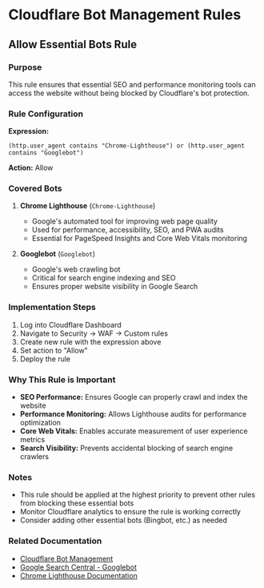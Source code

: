 # Cloudflare Bot Management Rules

## Allow Essential Bots Rule

### Purpose

This rule ensures that essential SEO and performance monitoring tools can access the website without being blocked by Cloudflare's bot protection.

### Rule Configuration

**Expression:**

```text
(http.user_agent contains "Chrome-Lighthouse") or (http.user_agent contains "Googlebot")
```

**Action:** Allow

### Covered Bots

1. **Chrome Lighthouse** (`Chrome-Lighthouse`)
   - Google's automated tool for improving web page quality
   - Used for performance, accessibility, SEO, and PWA audits
   - Essential for PageSpeed Insights and Core Web Vitals monitoring

2. **Googlebot** (`Googlebot`)
   - Google's web crawling bot
   - Critical for search engine indexing and SEO
   - Ensures proper website visibility in Google Search

### Implementation Steps

1. Log into Cloudflare Dashboard
2. Navigate to Security → WAF → Custom rules
3. Create new rule with the expression above
4. Set action to "Allow"
5. Deploy the rule

### Why This Rule is Important

- **SEO Performance:** Ensures Google can properly crawl and index the website
- **Performance Monitoring:** Allows Lighthouse audits for performance optimization
- **Core Web Vitals:** Enables accurate measurement of user experience metrics
- **Search Visibility:** Prevents accidental blocking of search engine crawlers

### Notes

- This rule should be applied at the highest priority to prevent other rules from blocking these essential bots
- Monitor Cloudflare analytics to ensure the rule is working correctly
- Consider adding other essential bots (Bingbot, etc.) as needed

### Related Documentation

- [Cloudflare Bot Management](https://developers.cloudflare.com/bots/)
- [Google Search Central - Googlebot](https://developers.google.com/search/docs/crawling-indexing/googlebot)
- [Chrome Lighthouse Documentation](https://developers.google.com/web/tools/lighthouse)
